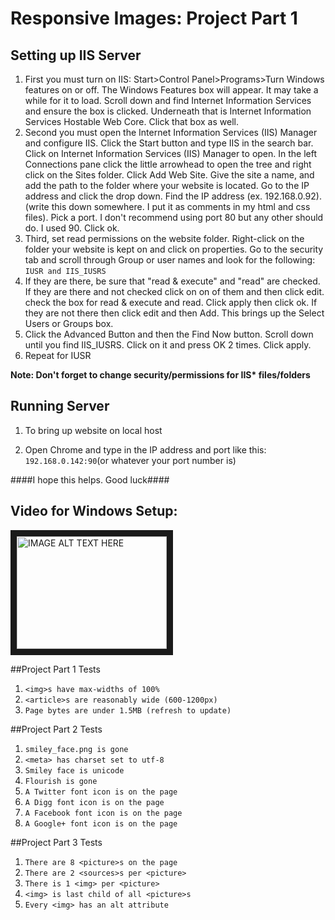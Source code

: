 # Responsive Images: Project Part 1

## Setting up IIS Server

1. First you must turn on IIS: Start>Control Panel>Programs>Turn Windows features on or off. The Windows Features box will appear. It may take a while for it to load. Scroll down and find Internet Information Services and ensure the box is clicked. Underneath that is Internet Information Services Hostable Web Core. Click that box as well.
2. Second you must open the Internet Information Services (IIS) Manager and configure IIS. Click the Start button and type IIS in the search bar. Click on Internet Information Services (IIS) Manager to open. In the left Connections pane click the little arrowhead to open the tree and right click on the Sites folder. Click Add Web Site. Give the site a name, and add the path to the folder where your website is located. Go to the IP address and click the drop down. Find the IP address (ex. 192.168.0.92). (write this down somewhere. I put it as comments in my html and css files). Pick a port. I don't recommend using port 80 but any other should do. I used 90. Click ok.
3. Third, set read permissions on the website folder. Right-click on the folder your website is kept on and click on properties. Go to the security tab and scroll through Group or user names and look for the following:
  ``IUSR and IIS_IUSRS``
4. If they are there, be sure that "read & execute" and "read" are checked. If they are there and not checked click on on of them and then click edit. check the box for read & execute and read. Click apply then click ok.
If they are not there then click edit and then Add. This brings up the Select Users or Groups box.
5. Click the Advanced Button and then the Find Now button. Scroll down until you find IIS_IUSRS. Click on it and press OK 2 times. Click apply.
6. Repeat for IUSR

__Note: Don't forget to change security/permissions for IIS* files/folders__

## Running Server
1. To bring up website on local host

2. Open Chrome and type in the IP address and port like this:
``192.168.0.142:90``(or whatever your port number is)

####I hope this helps. Good luck####


## Video for Windows Setup:
<a href="http://www.youtube.com/watch?feature=player_embedded&v=A_0SqnOPSng
" target="_blank"><img src="http://img.youtube.com/vi/A_0SqnOPSng/0.jpg" 
alt="IMAGE ALT TEXT HERE" width="240" height="180" border="10" /></a>


##Project Part 1 Tests
1. ``<img>s have max-widths of 100%``
2. ``<article>s are reasonably wide (600-1200px)``
3. ``Page bytes are under 1.5MB (refresh to update)``

##Project Part 2 Tests
1. ``smiley_face.png is gone``
2. ``<meta> has charset set to utf-8``
3. ``Smiley face is unicode``
4. ``Flourish is gone``
5. ``A Twitter font icon is on the page``
6. ``A Digg font icon is on the page``
7. ``A Facebook font icon is on the page``
8. ``A Google+ font icon is on the page``

##Project Part 3 Tests
1. ``There are 8 <picture>s on the page``
2. ``There are 2 <sources>s per <picture>``
3. ``There is 1 <img> per <picture>``
4. ``<img> is last child of all <picture>s``
5. ``Every <img> has an alt attribute``
